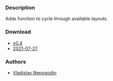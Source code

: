 ### Description
Adds function to cycle through available layouts.

### Download
- [v0.4](https://github.com/djpohly/dwl/compare/main...dm1tz:04-cyclelayouts.patch)
- [2021-07-27](https://github.com/djpohly/dwl/compare/main...vnepogodin:cyclelayouts.patch)

### Authors
- [Vladislav Nepogodin](https://github.com/vnepogodin)